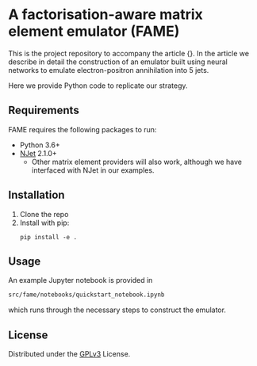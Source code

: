 # A factorisation-aware matrix element emulator (FAME)

This is the project repository to accompany the article {}. In the article we describe in detail the construction of an emulator built using neural networks to emulate electron-positron annihilation into 5 jets.

Here we provide Python code to replicate our strategy.

## Requirements
FAME requires the following packages to run:
- Python 3.6+
- [NJet](https://bitbucket.org/njet/njet/wiki/Home) 2.1.0+
    - Other matrix element providers will also work, although we have interfaced with NJet in our examples.

## Installation
1. Clone the repo
2. Install with pip:
    ```
    pip install -e .
    ```

## Usage
An example Jupyter notebook is provided in
```bash
src/fame/notebooks/quickstart_notebook.ipynb
```
which runs through the necessary steps to construct the emulator.

## License
Distributed under the [GPLv3](https://opensource.org/licenses/gpl-3.0.html) License.